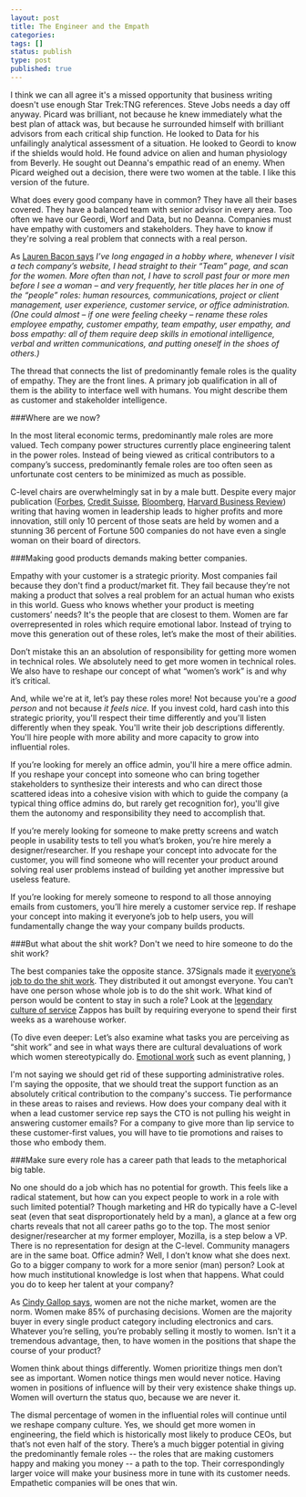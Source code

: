 ```yaml
---
layout: post
title: The Engineer and the Empath
categories:
tags: []
status: publish
type: post
published: true
---
```


I think we can all agree it's a missed opportunity that business writing doesn't use enough Star Trek:TNG references. Steve Jobs needs a day off anyway. Picard was brilliant, not because he knew immediately what the best plan of attack was, but because he surrounded himself with brilliant advisors from each critical ship function. He looked to Data for his unfailingly analytical assessment of a situation. He looked to Geordi to know if the shields would hold. He found advice on alien and human physiology from Beverly. He sought out Deanna's empathic read of an enemy. When Picard weighed out a decision, there were two women at the table. I like this version of the future.

What does every good company have in common? They have all their bases covered. They have a balanced team with senior advisor in every area. Too often we have our Geordi, Worf and Data, but no Deanna. Companies must have empathy with customers and stakeholders. They have to know if they're solving a real problem that connects with a real person.

As [Lauren Bacon says](http://www.laurenbacon.com/women-tech-empathy-work/)
*I’ve long engaged in a hobby where, whenever I visit a tech company’s website, I head straight to their “Team” page, and scan for the women. More often than not, I have to scroll past four or more men before I see a woman – and very frequently, her title places her in one of the “people” roles: human resources, communications, project or client management, user experience, customer service, or office administration. (One could almost – if one were feeling cheeky – rename these roles employee empathy, customer empathy, team empathy, user empathy, and boss empathy: all of them require deep skills in emotional intelligence, verbal and written communications, and putting oneself in the shoes of others.)*

The thread that connects the list of predominantly female roles is the quality of empathy. They are the front lines. A primary job qualification in all of them is the ability to interface well with humans. You might describe them as customer and stakeholder intelligence.

###Where are we now?

In the most literal economic terms, predominantly male roles are more valued. Tech company power structures currently place engineering talent in the power roles. Instead of being viewed as critical contributors to a company’s success, predominantly female roles are too often seen as unfortunate cost centers to be minimized as much as possible. 

C-level chairs are overwhelmingly sat in by a male butt. Despite every major publication ([Forbes](http://www.forbes.com/sites/peggydrexler/2014/04/28/its-good-for-companies-to-have-women-in-positions-of-leadership-but-how-they-get-there-matters/), [Credit Suisse](https://www.credit-suisse.com/us/en/news-and-expertise/research/credit-suisse-research-institute/news-and-videos.article.html/article/pwp/news-and-expertise/2012/07/en/does-gender-diversity-improve-performance.html), [Bloomberg](http://www.bloomberg.com/news/2012-07-31/women-as-directors-beat-men-only-boards-in-company-stock-return.html), [Harvard Business Review](http://hbr.org/2013/12/how-diversity-can-drive-innovation/ar/1)) writing that having women in leadership leads to higher profits and more innovation, still only 10 percent of those seats are held by women and a stunning 36 percent of Fortune 500 companies do not have even a single woman on their board of directors.

###Making good products demands making better companies.

Empathy with your customer is a strategic priority. Most companies fail because they don't find a product/market fit. They fail because they’re not making a product that solves a real problem for an actual human who exists in this world. Guess who knows whether your product is meeting customers’ needs? It's the people that are closest to them. Women are far overrepresented in roles which require emotional labor. Instead of trying to move this generation out of these roles, let’s make the most of their abilities. 

Don’t mistake this an an absolution of responsibility for getting more women in technical roles. We absolutely need to get more women in technical roles. We also have to reshape our concept of what “women’s work” is and why it’s critical.



And, while we're at it, let’s pay these roles more! Not because you're a *good person* and not because *it feels nice.* If you invest cold, hard cash into this strategic priority, you'll respect their time differently and you'll listen differently when they speak. You'll write their job descriptions differently. You'll hire people with more ability and more capacity to grow into influential roles. 

If you’re looking for merely an office admin, you'll hire a mere office admin. If you reshape your concept into someone who can bring together stakeholders to synthesize their interests and who can direct those scattered ideas into a cohesive vision with which to guide the company (a typical thing office admins do, but rarely get recognition for), you'll give them the autonomy and responsibility they need to accomplish that.

If you’re merely looking for someone to make pretty screens and watch people in usability tests to tell you what’s broken, you’re hire merely a designer/researcher. If you reshape your concept into advocate for the customer, you will find someone who will recenter your product around solving real user problems instead of building yet another impressive but useless feature.

If you’re looking for merely someone to respond to all those annoying emails from customers, you’ll hire merely a customer service rep. If reshape your concept into making it everyone’s job to help users, you will fundamentally change the way your company builds products.

###But what about the shit work? Don't we need to hire someone to do the shit work?


The best companies take the opposite stance. 37Signals made it [everyone’s job to do the shit work](http://signalvnoise.com/posts/3163-making-shit-work-is-everyones-job). They distributed it out amongst everyone. You can’t have one person whose whole job is to do the shit work. What kind of person would be content to stay in such a role? Look at the [legendary culture of service](http://www.deliveringhappiness.com/) Zappos has built by requiring everyone to spend their first weeks as a warehouse worker.

(To dive even deeper: Let’s also examine what tasks you are perceiving as “shit work” and see in what ways there are cultural devaluations of work which women stereotypically do. [Emotional work](http://en.wikipedia.org/wiki/Emotional_labor) such as event planning,  )

I'm not saying we should get rid of these supporting administrative roles. I'm saying the opposite, that we should treat the support function as an absolutely critical contribution to the company's success. Tie performance in these areas to raises and reviews. How does your company deal with it when a lead customer service rep says the CTO is not pulling his weight in answering customer emails? For a company to give more than lip service to these customer-first values, you will have to tie promotions and raises to those who embody them.

###Make sure every role has a career path that leads to the metaphorical big table.

No one should do a job which has no potential for growth. This feels like a radical statement, but how can you expect people to work in a role with such limited potential? Though marketing and HR do typically have a C-level seat (even that seat disproportionately held by a man), a glance at a few org charts reveals that not all career paths go to the top. The most senior designer/researcher at my former employer, Mozilla, is a step below a VP. There is no representation for design at the C-level. Community managers are in the same boat. Office admin? Well, I don’t know what she does next. Go to a bigger company to work for a more senior (man) person? Look at how much institutional knowledge is lost when that happens. What could you do to keep her talent at your company?

As [Cindy Gallop says](
http://3percentconf.com/blog/2013/10/force-for-change-cindy-gallop/), women are not the niche market, women are the norm. Women make 85% of purchasing decisions. Women are the majority buyer in every single product category including electronics and cars. Whatever you’re selling, you’re probably selling it mostly to women. Isn't it a tremendous advantage, then, to have women in the positions that shape the course of your product? 

Women think about things differently. Women prioritize things men don’t see as important. Women notice things men would never notice. Having women in positions of influence will by their very existence shake things up. Women will overturn the status quo, because we are never it.

The dismal percentage of women in the influential roles will continue until we reshape company culture. Yes, we should get more women in engineering, the field which is historically most likely to produce CEOs, but that’s not even half of the story. There’s a much bigger potential in giving the predominantly female roles -- the roles that are making customers happy and making you money -- a path to the top. Their correspondingly larger voice will make your business more in tune with its customer needs. Empathetic companies will be ones that win.

